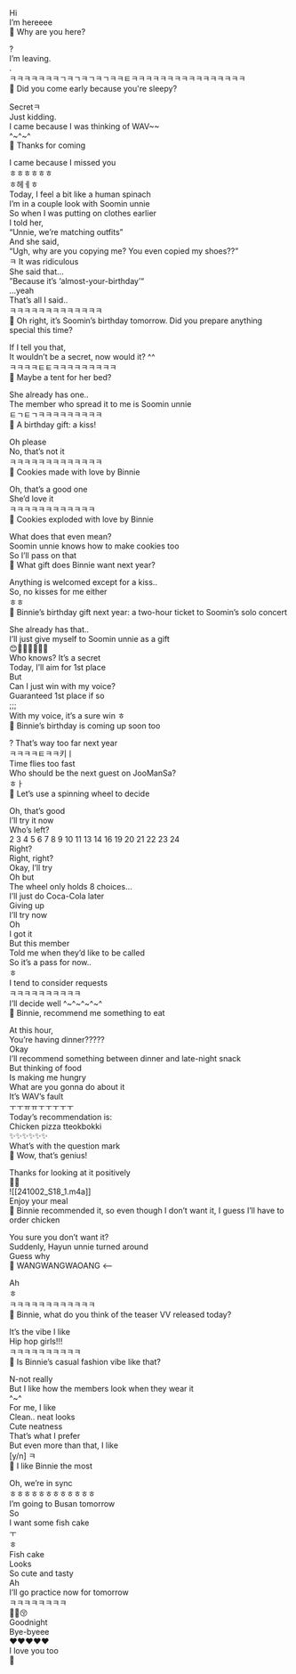 Hi  
I’m hereeee  
🫧 Why are you here?  

?  
I’m leaving.  
.  
ㅋㅋㅋㅋㅋㅋㅋㄱㅋㄱㅋㄱㅋㄱㅋㅋㅌㅋㅋㅋㅋㅋㅋㅋㅋㅋㅋㅋㅋㅋㅋㅋㅋ  
🫧 Did you come early because you're sleepy?

Secretㅋ  
Just kidding.  
I came because I was thinking of WAV~~  
^~^~^  
🫧 Thanks for coming

I came because I missed you  
ㅎㅎㅎㅎㅎㅎ  
ㅎ헤ㅔㅎ  
Today, I feel a bit like a human spinach  
I’m in a couple look with Soomin unnie  
So when I was putting on clothes earlier  
I told her,  
“Unnie, we’re matching outfits”  
And she said,  
“Ugh, why are you copying me? You even copied my shoes??”  
ㅋ It was ridiculous  
She said that…  
”Because it’s ‘almost-your-birthday’“  
…yeah  
That’s all I said..  
ㅋㅋㅋㅋㅋㅋㅋㅋㅋㅋㅋㅋㅋ  
🫧 Oh right, it’s Soomin’s birthday tomorrow. Did you prepare anything special this time?

If I tell you that,  
It wouldn’t be a secret, now would it? ^^  
ㅋㅋㅋㅋㅌㅌㅋㅋㅋㅋㅋㅋㅋㅋㅋ  
🫧 Maybe a tent for her bed? 

She already has one..  
The member who spread it to me is Soomin unnie  
ㅌㄱㅌㄱㅋㅋㅋㅋㅋㅋㅋㅋㅋ  
🫧 A birthday gift: a kiss!

Oh please  
No, that’s not it  
ㅋㅋㅋㅋㅋㅋㅋㅋㅋㅋㅋㅋㅋ  
🫧 Cookies made with love by Binnie

Oh, that’s a good one  
She’d love it  
ㅋㅋㅋㅋㅋㅋㅋㅋㅋㅋㅋㅋ  
🫧 Cookies exploded with love by Binnie

What does that even mean?  
Soomin unnie knows how to make cookies too  
So I’ll pass on that  
🫧 What gift does Binnie want next year? 

Anything is welcomed except for a kiss..  
So, no kisses for me either  
ㅎㅎ  
🫧 Binnie’s birthday gift next year: a two-hour ticket to Soomin’s solo concert

She already has that..  
I’ll just give myself to Soomin unnie as a gift  
😊🫶🏻✌🏻🎁💝  
Who knows? It’s a secret  
Today, I’ll aim for 1st place  
But  
Can I just win with my voice?  
Guaranteed 1st place if so  
;;;  
With my voice, it’s a sure win ㅎ  
🫧 Binnie’s birthday is coming up soon too

? That’s way too far next year  
ㅋㅋㅋㅋㅌㅋㅋ키ㅣ  
Time flies too fast  
Who should be the next guest on JooManSa?  
ㅎㅏ  
🫧 Let’s use a spinning wheel to decide

Oh, that’s good  
I’ll try it now  
Who’s left?  
2 3 4 5 6 7 8 9 10 11 13 14 16 19 20 21 22 23 24  
Right?  
Right, right?  
Okay, I’ll try  
Oh but  
The wheel only holds 8 choices…  
I’ll just do Coca-Cola later  
Giving up  
I’ll try now  
Oh  
I got it  
But this member  
Told me when they’d like to be called  
So it’s a pass for now..  
ㅎ  
I tend to consider requests  
ㅋㅋㅋㅋㅋㅋㅋㅋㅋㅋ  
I’ll decide well ^~^~^~^~^  
🫧 Binnie, recommend me something to eat

At this hour,  
You’re having dinner?????  
Okay  
I’ll recommend something between dinner and late-night snack  
But thinking of food  
Is making me hungry  
What are you gonna do about it  
It’s WAV’s fault  
ㅜㅜㅠㅠㅜㅜㅜㅜㅜ  
Today’s recommendation is:  
Chicken pizza tteokbokki  
✨✨✨✨✨✨  
What’s with the question mark  
🫧 Wow, that’s genius!

Thanks for looking at it positively  
🫶🏻  
![[241002_S18_1.m4a]]  
Enjoy your meal  
🫧 Binnie recommended it, so even though I don’t want it, I guess I’ll have to order chicken

You sure you don’t want it?  
Suddenly, Hayun unnie turned around  
Guess why  
🫧 WANGWANGWAOANG <—-

Ah  
ㅎ  
ㅋㅋㅋㅋㅋㅋㅋㅋㅋㅋㅋㅋ  
🫧 Binnie, what do you think of the teaser VV released today?

It’s the vibe I like  
Hip hop girls!!!  
ㅋㅋㅋㅋㅋㅋㅋㅋㅋㅋ  
🫧 Is Binnie’s casual fashion vibe like that?

N-not really  
But I like how the members look when they wear it  
^~^  
For me, I like  
Clean.. neat looks  
Cute neatness  
That’s what I prefer  
But even more than that, I like  
[y/n] ㅋ  
🫧 I like Binnie the most

Oh, we’re in sync  
ㅎㅎㅎㅎㅎㅎㅎㅎㅎㅎㅎㅎ  
I’m going to Busan tomorrow  
So  
I want some fish cake  
ㅜ  
ㅎ  
Fish cake  
Looks  
So cute and tasty  
Ah  
I’ll go practice now for tomorrow  
ㅋㅋㅋㅋㅋㅋㅋㅋ  
✌🏻😚  
Goodnight  
Bye-byeee  
❤️❤️❤️❤️❤️  
I love you too  
🤍  